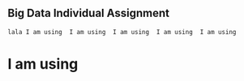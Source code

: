 ## Big Data Individual Assignment

``` lala I am using  I am using  I am using  I am using  I am using  ```
# I am using  
